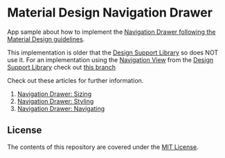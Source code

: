 # Material Design Navigation Drawer

App sample about how to implement the [Navigation Drawer following the Material Design guidelines](https://goo.gl/qpKNsR).

This implementation is older that the [Design Support Library](http://goo.gl/GgLTjB) so does NOT use it.
For an implementation using the [Navigation View](https://goo.gl/XwIo9D) from the [Design Support Library](http://goo.gl/GgLTjB) check out [this branch](https://goo.gl/861g0S)

Check out these articles for further information.

1. [Navigation Drawer: Sizing](http://goo.gl/Zc3kMT)
2. [Navigation Drawer: Styling](http://goo.gl/rTS3MF)
3. [Navigation Drawer: Navigating](https://goo.gl/wjT568)

## License

The contents of this repository are covered under the [MIT License](LICENSE).
